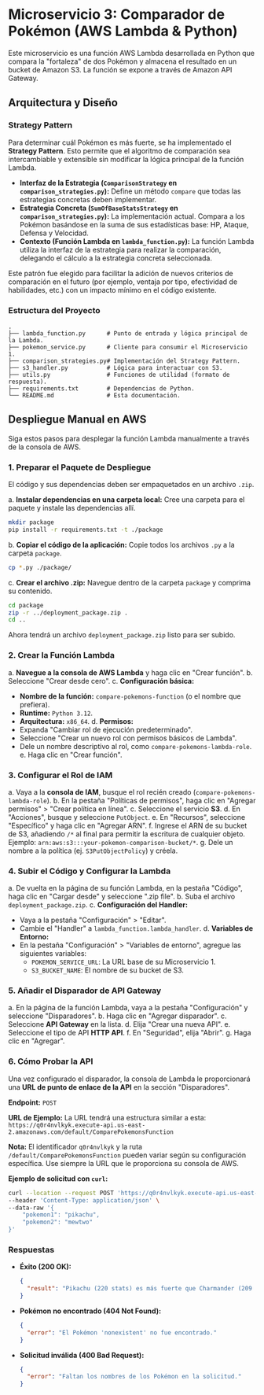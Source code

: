 # Microservicio 3: Comparador de Pokémon (AWS Lambda & Python)

Este microservicio es una función AWS Lambda desarrollada en Python que compara la "fortaleza" de dos Pokémon y almacena el resultado en un bucket de Amazon S3. La función se expone a través de Amazon API Gateway.

## Arquitectura y Diseño

### Strategy Pattern

Para determinar cuál Pokémon es más fuerte, se ha implementado el **Strategy Pattern**. Esto permite que el algoritmo de comparación sea intercambiable y extensible sin modificar la lógica principal de la función Lambda.

- **Interfaz de la Estrategia (`ComparisonStrategy` en `comparison_strategies.py`):** Define un método `compare` que todas las estrategias concretas deben implementar.
- **Estrategia Concreta (`SumOfBaseStatsStrategy` en `comparison_strategies.py`):** La implementación actual. Compara a los Pokémon basándose en la suma de sus estadísticas base: HP, Ataque, Defensa y Velocidad.
- **Contexto (Función Lambda en `lambda_function.py`):** La función Lambda utiliza la interfaz de la estrategia para realizar la comparación, delegando el cálculo a la estrategia concreta seleccionada.

Este patrón fue elegido para facilitar la adición de nuevos criterios de comparación en el futuro (por ejemplo, ventaja por tipo, efectividad de habilidades, etc.) con un impacto mínimo en el código existente.

### Estructura del Proyecto

```
.
├── lambda_function.py      # Punto de entrada y lógica principal de la Lambda.
├── pokemon_service.py      # Cliente para consumir el Microservicio 1.
├── comparison_strategies.py# Implementación del Strategy Pattern.
├── s3_handler.py           # Lógica para interactuar con S3.
├── utils.py                # Funciones de utilidad (formato de respuesta).
├── requirements.txt        # Dependencias de Python.
└── README.md               # Esta documentación.
```

## Despliegue Manual en AWS

Siga estos pasos para desplegar la función Lambda manualmente a través de la consola de AWS.

### 1. Preparar el Paquete de Despliegue

El código y sus dependencias deben ser empaquetados en un archivo `.zip`.

a. **Instalar dependencias en una carpeta local:**
   Cree una carpeta para el paquete y instale las dependencias allí.
   ```bash
   mkdir package
   pip install -r requirements.txt -t ./package
   ```

b. **Copiar el código de la aplicación:**
   Copie todos los archivos `.py` a la carpeta `package`.
   ```bash
   cp *.py ./package/
   ```

c. **Crear el archivo .zip:**
   Navegue dentro de la carpeta `package` y comprima su contenido.
   ```bash
   cd package
   zip -r ../deployment_package.zip .
   cd ..
   ```
   Ahora tendrá un archivo `deployment_package.zip` listo para ser subido.

### 2. Crear la Función Lambda

a. **Navegue a la consola de AWS Lambda** y haga clic en "Crear función".
b. Seleccione "Crear desde cero".
c. **Configuración básica:**
   - **Nombre de la función:** `compare-pokemons-function` (o el nombre que prefiera).
   - **Runtime:** `Python 3.12`.
   - **Arquitectura:** `x86_64`.
d. **Permisos:**
   - Expanda "Cambiar rol de ejecución predeterminado".
   - Seleccione "Crear un nuevo rol con permisos básicos de Lambda".
   - Dele un nombre descriptivo al rol, como `compare-pokemons-lambda-role`.
e. Haga clic en "Crear función".

### 3. Configurar el Rol de IAM

a. Vaya a la **consola de IAM**, busque el rol recién creado (`compare-pokemons-lambda-role`).
b. En la pestaña "Políticas de permisos", haga clic en "Agregar permisos" > "Crear política en línea".
c. Seleccione el servicio **S3**.
d. En "Acciones", busque y seleccione `PutObject`.
e. En "Recursos", seleccione "Específico" y haga clic en "Agregar ARN".
f. Ingrese el ARN de su bucket de S3, añadiendo `/*` al final para permitir la escritura de cualquier objeto. Ejemplo: `arn:aws:s3:::your-pokemon-comparison-bucket/*`.
g. Dele un nombre a la política (ej. `S3PutObjectPolicy`) y créela.

### 4. Subir el Código y Configurar la Lambda

a. De vuelta en la página de su función Lambda, en la pestaña "Código", haga clic en "Cargar desde" y seleccione ".zip file".
b. Suba el archivo `deployment_package.zip`.
c. **Configuración del Handler:**
   - Vaya a la pestaña "Configuración" > "Editar".
   - Cambie el "Handler" a `lambda_function.lambda_handler`.
d. **Variables de Entorno:**
   - En la pestaña "Configuración" > "Variables de entorno", agregue las siguientes variables:
     - `POKEMON_SERVICE_URL`: La URL base de su Microservicio 1.
     - `S3_BUCKET_NAME`: El nombre de su bucket de S3.

### 5. Añadir el Disparador de API Gateway

a. En la página de la función Lambda, vaya a la pestaña "Configuración" y seleccione "Disparadores".
b. Haga clic en "Agregar disparador".
c. Seleccione **API Gateway** en la lista.
d. Elija "Crear una nueva API".
e. Seleccione el tipo de API **HTTP API**.
f. En "Seguridad", elija "Abrir".
g. Haga clic en "Agregar".

### 6. Cómo Probar la API

Una vez configurado el disparador, la consola de Lambda le proporcionará una **URL de punto de enlace de la API** en la sección "Disparadores".

**Endpoint:** `POST`

**URL de Ejemplo:**
La URL tendrá una estructura similar a esta:
`https://q0r4nvlkyk.execute-api.us-east-2.amazonaws.com/default/ComparePokemonsFunction`

**Nota:** El identificador `q0r4nvlkyk` y la ruta `/default/ComparePokemonsFunction` pueden variar según su configuración específica. Use siempre la URL que le proporciona su consola de AWS.

**Ejemplo de solicitud con `curl`:**

```bash
curl --location --request POST 'https://q0r4nvlkyk.execute-api.us-east-2.amazonaws.com/default/ComparePokemonsFunction' \
--header 'Content-Type: application/json' \
--data-raw '{
    "pokemon1": "pikachu",
    "pokemon2": "mewtwo"
}'
```

### Respuestas

- **Éxito (200 OK):**
  ```json
  {
    "result": "Pikachu (220 stats) es más fuerte que Charmander (209 stats)."
  }
  ```

- **Pokémon no encontrado (404 Not Found):**
  ```json
  {
    "error": "El Pokémon 'nonexistent' no fue encontrado."
  }
  ```

- **Solicitud inválida (400 Bad Request):**
  ```json
  {
    "error": "Faltan los nombres de los Pokémon en la solicitud."
  }
